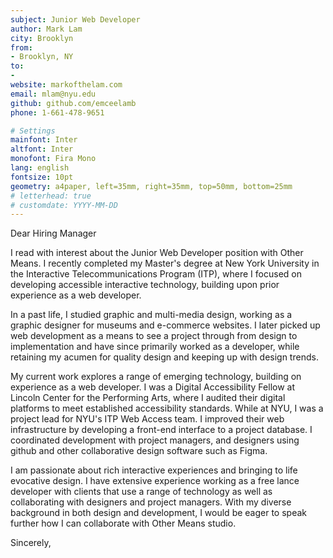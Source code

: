 ```yaml
---
subject: Junior Web Developer
author: Mark Lam
city: Brooklyn
from:
- Brooklyn, NY
to: 
-   
website: markofthelam.com
email: mlam@nyu.edu
github: github.com/emceelamb
phone: 1-661-478-9651

# Settings
mainfont: Inter
altfont: Inter 
monofont: Fira Mono
lang: english
fontsize: 10pt
geometry: a4paper, left=35mm, right=35mm, top=50mm, bottom=25mm
# letterhead: true
# customdate: YYYY-MM-DD
---
```


Dear Hiring Manager

I read with interest about the Junior Web Developer position with Other Means. I recently completed my Master's degree at New York University in the Interactive Telecommunications Program (ITP), where I focused on developing accessible interactive technology, building upon prior experience as a web developer.

In a past life, I studied graphic and multi-media design, working as a graphic designer for museums and e-commerce websites. I later picked up web development as a means to see a project through from design to implementation and have since primarily worked as a developer, while retaining my acumen for quality design and keeping up with design trends.

My current work explores a range of emerging technology, building on experience as a web developer. I was a Digital Accessibility Fellow at Lincoln Center for the Performing Arts, where I audited their digital platforms to meet established accessibility standards. While at NYU, I was a project lead for NYU's ITP Web Access team. I improved their web infrastructure by developing a front-end interface to a project database. I coordinated development with project managers, and designers using github and other collaborative design software such as Figma.

I am passionate about rich interactive experiences and bringing to life evocative design. I have extensive experience working as a free lance developer with clients that use a range of technology as well as collaborating with designers and project managers. With my diverse background in both design and development, I would be eager to speak further how I can collaborate with Other Means studio.


Sincerely,
